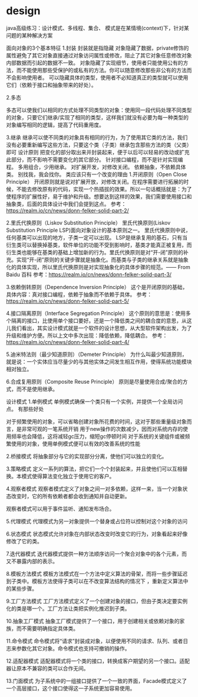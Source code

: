 # design
java高级练习：设计模式、多线程、集合、
模式是在某情境(context)下，针对某问题的某种解决方案

面向对象的3个基本特征
1.封装 封装就是指隐藏 对象隐藏了数据，private修饰的属性避免了其它对象直接通过对象访问属性或修改，阻止了其它对象任意修改对象内部数据而引起的数据不一致。 对象隐藏了实现细节，使用者只能使用公有的方法，而不能使用那些受保护的或私有的方法。你可以随意修改那些非公有的方法而不会影响使用者。 可以隐藏具体的类型，使用者不必知道真正的类型就可以使用它们（依赖于接口和抽象带来的好处）。

2.多态

多态可以使我们以相同的方式处理不同类型的对象：使用同一段代码处理不同类型的对象，只要它们继承/实现了相同的类型，这样我们就没有必要为每一种类型的对象编写相同的逻辑，提高了代码重用度。

3.继承 继承可以使不同类的对象具有相同的行为，为了使用其它类的方法，我们没有必要重新编写这些方法，只要这个类（子类）继承包含那些方法的类（父类）即可
设计原则
把变化的部分取出来并封装起来，便于以后可以轻易的改动或扩充此部分，而不影响不需要变化的其它部分。
针对接口编程，而不是针对实现编程。
多用组合，少用继承。
对扩展开发，对修改关闭。
依赖抽象，不依赖具体类。
别找我，我会找你。
类应该只有一个改变的理由
1.开闭原则（Open Close Principle） 开闭原则就是说对扩展开放，对修改关闭。在程序需要进行拓展的时候，不能去修改原有的代码，实现一个热插拔的效果。所以一句话概括就是：为了使程序的扩展性好，易于维护和升级。想要达到这样的效果，我们需要使用接口和抽象类，后面的具体设计中我们会提到这点。 参考：https://realm.io/cn/news/donn-felker-solid-part-2/

2.里氏代换原则（Liskov Substitution Principle） 里氏代换原则(Liskov Substitution Principle LSP)面向对象设计的基本原则之一。 里氏代换原则中说，任何基类可以出现的地方，子类一定可以出现。 LSP是继承复用的基石，只有当衍生类可以替换掉基类，软件单位的功能不受到影响时，基类才能真正被复用，而衍生类也能够在基类的基础上增加新的行为。里氏代换原则是对“开-闭”原则的补充。实现“开-闭”原则的关键步骤就是抽象化。而基类与子类的继承关系就是抽象化的具体实现，所以里氏代换原则是对实现抽象化的具体步骤的规范。—— From Baidu 百科 参考：https://realm.io/cn/news/donn-felker-solid-part-3/

3.依赖倒转原则（Dependence Inversion Principle） 这个是开闭原则的基础，具体内容：真对接口编程，依赖于抽象而不依赖于具体。 参考：https://realm.io/cn/news/donn-felker-solid-part-5/

4.接口隔离原则（Interface Segregation Principle） 这个原则的意思是：使用多个隔离的接口，比使用单个接口要好。还是一个降低类之间的耦合度的意思，从这儿我们看出，其实设计模式就是一个软件的设计思想，从大型软件架构出发，为了升级和维护方便。所以上文中多次出现：降低依赖，降低耦合。 参考：https://realm.io/cn/news/donn-felker-solid-part-4/

5.迪米特法则（最少知道原则）（Demeter Principle） 为什么叫最少知道原则，就是说：一个实体应当尽量少的与其他实体之间发生相互作用，使得系统功能模块相对独立。

6.合成复用原则（Composite Reuse Principle） 原则是尽量使用合成/聚合的方式，而不是使用继承。

设计模式
1.单例模式
单例模式确保一个类只有一个实例，并提供一个全局访问点。 有那些好处

对于频繁使用的对象，可以省略创建对象所花费的时间，这对于那些重量级对象而言，是非常可观的一笔系统开销
用于new操作的次数减少，因而对系统内存的使用频率也会降低，这将减轻gc压力，缩短gc停顿时间
对于系统的关键组件或被频繁使用的对象，使用单例模式便可以有效的改善系统的性能

2.桥接模式
将抽象部分与它的实现部分分离，使他们可以独立的变化。

3.策略模式
定义一系列的算法，把它们一个个封装起来，并且使他们可以互相替换。本模式使得算法变化独立于使用它的客户。

4.观察者模式
观察者模式定义了对象之间一对多依赖，这样一来，当一个对象状态改变时，它的所有依赖者都会收到通知并自动更新。

观察者模式可以用于事件监听、通知发布场合。

5.代理模式
代理模式为另一对象提供一个替身或占位符以控制对这个对象的访问

6.状态模式
状态模式允许对象在内部状态改变时改变它的行为，对象看起来好像修改了它的类。

7.迭代器模式
迭代器模式提供一种方法顺序访问一个聚合对象中的各个元素，而又不暴露内部的表示。

8.模板方法模式
模板方法模式在一个方法中定义算法的骨架，而将一些步骤延迟到子类中。模板方法使得子类可以在不改变算法结构的情况下 ，重新定义算法中的某些步骤。

9.工厂方法模式
工厂方法模式定义了一个创建对象的接口，但由子类决定要实例化的类是哪一个。工厂方法让类把实例化推迟到子类。

10.抽象工厂模式
抽象工厂模式提供了一个接口，用于创建相关或依赖对象的家族，而不需要明确指定具体类。

11.命令模式
命令模式将“请求”封装成对象，以便使用不同的请求、队列、或者日志来参数化其它对象。命令模式也支持可撤销的操作。

12.适配器模式
适配器模式将一个类的接口，转换成客户期望的另一个接口。适配器让原本不兼容的类可以合作无间。

13.门面模式
为子系统中的一组接口提供了一个一致的界面，Facade模式定义了一个高层接口，这个接口使得这一子系统更加容易使用。
